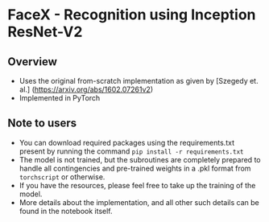 # FaceX - Recognition using Inception ResNet-V2

## Overview

- Uses the original from-scratch implementation as given by [Szegedy et. al.] (https://arxiv.org/abs/1602.07261v2)
- Implemented in PyTorch

## Note to users

- You can download required packages using the requirements.txt present by running the command `pip install -r requirements.txt`
- The model is not trained, but the subroutines are completely prepared to handle all contingencies and pre-trained weights in a .pkl format from `torchscript` or otherwise. 
- If you have the resources, please feel free to take up the training of the model.
- More details about the implementation, and all other such details can be found in the notebook itself.